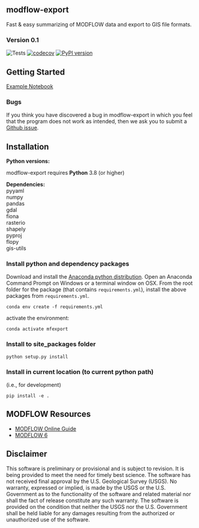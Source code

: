 
modflow-export
-----------------------------------------------
Fast & easy summarizing of MODFLOW data and export to GIS file formats.

### Version 0.1
![Tests](https://github.com/aleaf/modflow-export/workflows/Tests/badge.svg)
[![codecov](https://codecov.io/gh/aleaf/modflow-export/branch/master/graph/badge.svg)](https://codecov.io/gh/aleaf/modflow-export)
[![PyPI version](https://badge.fury.io/py/modflow-export.svg)](https://badge.fury.io/py/modflow-export)




Getting Started
-----------------------------------------------

[Example Notebook](Examples/modflow_nwt_example.ipynb)


### Bugs

If you think you have discovered a bug in modflow-export in which you feel that the program does not work as intended, then we ask you to submit a [Github issue](https://github.com/aleaf/modflow-export/labels/bug).


Installation
-----------------------------------------------

**Python versions:**

modflow-export requires **Python** 3.8 (or higher)

**Dependencies:**  
pyyaml  
numpy  
pandas  
gdal   
fiona  
rasterio  
shapely  
pyproj  
flopy  
gis-utils

### Install python and dependency packages
Download and install the [Anaconda python distribution](https://www.anaconda.com/distribution/).
Open an Anaconda Command Prompt on Windows or a terminal window on OSX.
From the root folder for the package (that contains `requirements.yml`), install the above packages from `requirements.yml`.

```
conda env create -f requirements.yml
```
activate the environment:

```
conda activate mfexport
```
### Install to site_packages folder
```
python setup.py install
```
### Install in current location (to current python path)
(i.e., for development)  

```  
pip install -e .
```



MODFLOW Resources
-----------------------------------------------

+ [MODFLOW Online Guide](https://water.usgs.gov/ogw/modflow-nwt/MODFLOW-NWT-Guide/index.html?nwt_newton_solver.htm)
+ [MODFLOW 6](https://www.usgs.gov/software/modflow-6-usgs-modular-hydrologic-model)



Disclaimer
----------

This software is preliminary or provisional and is subject to revision. It is
being provided to meet the need for timely best science. The software has not
received final approval by the U.S. Geological Survey (USGS). No warranty,
expressed or implied, is made by the USGS or the U.S. Government as to the
functionality of the software and related material nor shall the fact of release
constitute any such warranty. The software is provided on the condition that
neither the USGS nor the U.S. Government shall be held liable for any damages
resulting from the authorized or unauthorized use of the software.

